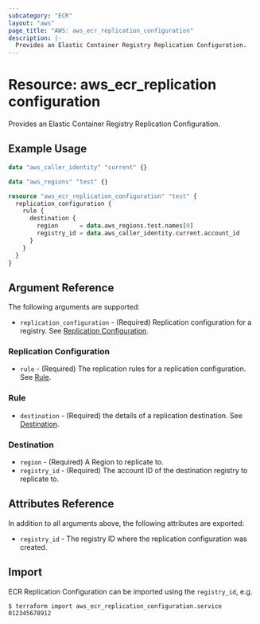 ```yaml
---
subcategory: "ECR"
layout: "aws"
page_title: "AWS: aws_ecr_replication_configuration"
description: |-
  Provides an Elastic Container Registry Replication Configuration.
---
```


# Resource: aws_ecr_replication configuration

Provides an Elastic Container Registry Replication Configuration.

## Example Usage

```terraform
data "aws_caller_identity" "current" {}

data "aws_regions" "test" {}

resource "aws_ecr_replication_configuration" "test" {
  replication_configuration {
    rule {
      destination {
        region      = data.aws_regions.test.names[0]
        registry_id = data.aws_caller_identity.current.account_id
      }
    }
  }
}
```

## Argument Reference

The following arguments are supported:

* `replication_configuration` - (Required) Replication configuration for a registry. See [Replication Configuration](#encryption-configuration).

### Replication Configuration

* `rule` - (Required) The replication rules for a replication configuration. See [Rule](#rule).

### Rule

* `destination` - (Required) the details of a replication destination. See [Destination](#destination).

### Destination

* `region` - (Required) A Region to replicate to.
* `registry_id` - (Required) The account ID of the destination registry to replicate to.

## Attributes Reference

In addition to all arguments above, the following attributes are exported:

* `registry_id` - The registry ID where the replication configuration was created.

## Import

ECR Replication Configuration can be imported using the `registry_id`, e.g.

```
$ terraform import aws_ecr_replication_configuration.service 012345678912
```
